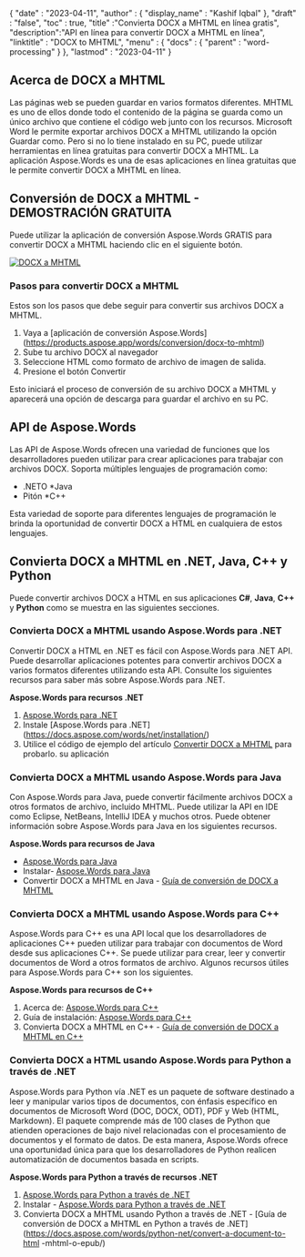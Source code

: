 {
  "date" : "2023-04-11",
  "author" : {
    "display_name" : "Kashif Iqbal"
},
  "draft" : "false",
  "toc" : true,
  "title" :"Convierta DOCX a MHTML en línea gratis",
  "description":"API en línea para convertir DOCX a MHTML en línea",
  "linktitle" : "DOCX to MHTML",
  "menu" : {
    "docs" : {
      "parent" : "word-processing"
}
},
  "lastmod" : "2023-04-11"
}

## Acerca de DOCX a MHTML

Las páginas web se pueden guardar en varios formatos diferentes. MHTML es uno de ellos donde todo el contenido de la página se guarda como un único archivo que contiene el código web junto con los recursos. Microsoft Word le permite exportar archivos DOCX a MHTML utilizando la opción Guardar como. Pero si no lo tiene instalado en su PC, puede utilizar herramientas en línea gratuitas para convertir DOCX a MHTML. La aplicación Aspose.Words es una de esas aplicaciones en línea gratuitas que le permite convertir DOCX a MHTML en línea.

## Conversión de DOCX a MHTML - DEMOSTRACIÓN GRATUITA

Puede utilizar la aplicación de conversión Aspose.Words GRATIS para convertir DOCX a MHTML haciendo clic en el siguiente botón.

[![DOCX a MHTML](../docx-to-mhtml.png?width=120px&height=60px)](https://products.aspose.app/words/conversion/docx-to-mhtml)

### Pasos para convertir DOCX a MHTML
Estos son los pasos que debe seguir para convertir sus archivos DOCX a MHTML.

1. Vaya a [aplicación de conversión Aspose.Words] (https://products.aspose.app/words/conversion/docx-to-mhtml)
1. Sube tu archivo DOCX al navegador
1. Seleccione HTML como formato de archivo de imagen de salida.
1. Presione el botón Convertir

Esto iniciará el proceso de conversión de su archivo DOCX a MHTML y aparecerá una opción de descarga para guardar el archivo en su PC.

## API de Aspose.Words

Las API de Aspose.Words ofrecen una variedad de funciones que los desarrolladores pueden utilizar para crear aplicaciones para trabajar con archivos DOCX. Soporta múltiples lenguajes de programación como:

* .NETO
*Java
* Pitón
*C++

Esta variedad de soporte para diferentes lenguajes de programación le brinda la oportunidad de convertir DOCX a HTML en cualquiera de estos lenguajes.

## Convierta DOCX a MHTML en .NET, Java, C++ y Python

Puede convertir archivos DOCX a HTML en sus aplicaciones **C#**, **Java**, **C++** y **Python** como se muestra en las siguientes secciones.

### Convierta DOCX a MHTML usando Aspose.Words para .NET

Convertir DOCX a HTML en .NET es fácil con Aspose.Words para .NET API. Puede desarrollar aplicaciones potentes para convertir archivos DOCX a varios formatos diferentes utilizando esta API. Consulte los siguientes recursos para saber más sobre Aspose.Words para .NET.

**Aspose.Words para recursos .NET**

1. [Aspose.Words para .NET](https://products.aspose.com/words/net/)
1. Instale [Aspose.Words para .NET] (https://docs.aspose.com/words/net/installation/)
1. Utilice el código de ejemplo del artículo [Convertir DOCX a MHTML](https://docs.aspose.com/words/net/convert-a-document-to-html-mhtml-or-epub/) para probarlo. su aplicación

### Convierta DOCX a MHTML usando Aspose.Words para Java

Con Aspose.Words para Java, puede convertir fácilmente archivos DOCX a otros formatos de archivo, incluido MHTML. Puede utilizar la API en IDE como Eclipse, NetBeans, IntelliJ IDEA y muchos otros. Puede obtener información sobre Aspose.Words para Java en los siguientes recursos.

**Aspose.Words para recursos de Java**

* [Aspose.Words para Java](https://products.aspose.com/words/java/)
* Instalar- [Aspose.Words para Java](https://docs.aspose.com/words/java/installation/)
* Convertir DOCX a MHTML en Java - [Guía de conversión de DOCX a MHTML](https://docs.aspose.com/words/java/convert-a-document-to-html-mhtml-or-epub/)

### Convierta DOCX a MHTML usando Aspose.Words para C++

Aspose.Words para C++ es una API local que los desarrolladores de aplicaciones C++ pueden utilizar para trabajar con documentos de Word desde sus aplicaciones C++. Se puede utilizar para crear, leer y convertir documentos de Word a otros formatos de archivo. Algunos recursos útiles para Aspose.Words para C++ son los siguientes.

**Aspose.Words para recursos de C++**

1. Acerca de: [Aspose.Words para C++](https://products.aspose.com/words/cpp/)
1. Guía de instalación: [Aspose.Words para C++](https://docs.aspose.com/words/cpp/installation/)
1. Convierta DOCX a MHTML en C++ - [Guía de conversión de DOCX a MHTML en C++](https://docs.aspose.com/words/cpp/convert-a-document-to-html-mhtml-or-epub/)

### Convierta DOCX a HTML usando Aspose.Words para Python a través de .NET

Aspose.Words para Python vía .NET es un paquete de software destinado a leer y manipular varios tipos de documentos, con énfasis específico en documentos de Microsoft Word (DOC, DOCX, ODT), PDF y Web (HTML, Markdown). El paquete comprende más de 100 clases de Python que atienden operaciones de bajo nivel relacionadas con el procesamiento de documentos y el formato de datos. De esta manera, Aspose.Words ofrece una oportunidad única para que los desarrolladores de Python realicen automatización de documentos basada en scripts.

**Aspose.Words para Python a través de recursos .NET**

1. [Aspose.Words para Python a través de .NET](https://products.aspose.com/words/python-net/)
1. Instalar - [Aspose.Words para Python a través de .NET](https://releases.aspose.com/words/python/)
1. Convierta DOCX a MHTML usando Python a través de .NET - [Guía de conversión de DOCX a MHTML en Python a través de .NET] (https://docs.aspose.com/words/python-net/convert-a-document-to-html -mhtml-o-epub/)

